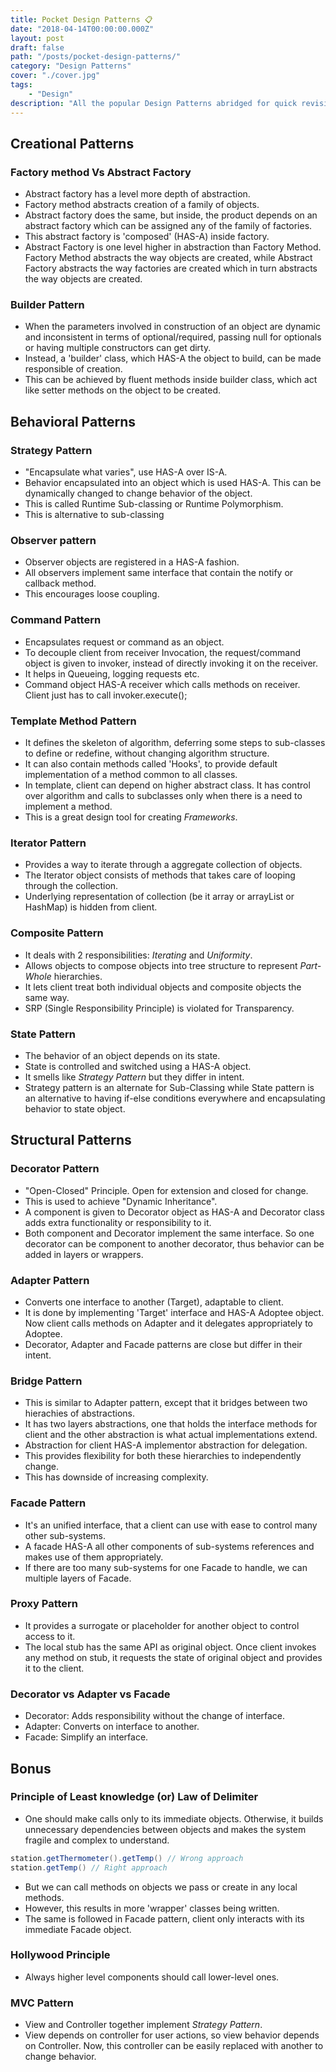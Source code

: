 ```yaml
---
title: Pocket Design Patterns 📋
date: "2018-04-14T00:00:00.000Z"
layout: post
draft: false
path: "/posts/pocket-design-patterns/"
category: "Design Patterns"
cover: "./cover.jpg"
tags: 
    - "Design"
description: "All the popular Design Patterns abridged for quick revision, along with some tidbits."
---
```


## Creational Patterns
### Factory method Vs Abstract Factory
- Abstract factory has a level more depth of abstraction.
- Factory method abstracts creation of a family of objects.
- Abstract factory does the same, but inside, the product depends on an abstract factory which can be assigned any of the family of factories. 
- This abstract factory is 'composed' (HAS-A) inside factory.
- Abstract Factory is one level higher in abstraction than Factory Method. Factory Method abstracts the way objects are created, while Abstract Factory abstracts the way factories are created which in turn abstracts the way objects are created.

### Builder Pattern
- When the parameters involved in construction of an object are dynamic and inconsistent in terms of optional/required, passing null for optionals or having multiple constructors can get dirty.
- Instead, a 'builder' class, which HAS-A the object to build, can be made responsible of creation.
- This can be achieved by fluent methods inside builder class, which act like setter methods on the object to be created.

## Behavioral Patterns
### Strategy Pattern
- "Encapsulate what varies", use HAS-A over IS-A.
- Behavior encapsulated into an object which is used HAS-A. This can be dynamically changed to change behavior of the object.
- This is called Runtime Sub-classing or Runtime Polymorphism.
- This is alternative to sub-classing

### Observer pattern
- Observer objects are registered in a HAS-A fashion.
- All observers implement same interface that contain the notify or callback method.
- This encourages loose coupling.

### Command Pattern
- Encapsulates request or command as an object.
- To decouple client from receiver Invocation, the request/command object is given to invoker, instead of directly invoking it on the receiver.
- It helps in Queueing, logging requests etc.
- Command object HAS-A receiver which calls methods on receiver. Client just has to call invoker.execute();

### Template Method Pattern
- It defines the skeleton of algorithm, deferring some steps to sub-classes to define or redefine, without changing algorithm structure.
- It can also contain methods called 'Hooks', to provide default implementation of a method common to all classes.
- In template, client can depend on higher abstract class. It has control over algorithm and calls to subclasses only when there is a need to implement a method.
- This is a great design tool for creating *Frameworks*.

### Iterator Pattern
- Provides a way to iterate through a aggregate collection of objects.
- The Iterator object consists of methods that takes care of looping through the collection.
- Underlying representation of collection (be it array or arrayList or HashMap) is hidden from client.

### Composite Pattern
- It deals with 2 responsibilities: *Iterating* and *Uniformity*.
- Allows objects to compose objects into tree structure to represent *Part-Whole* hierarchies.
- It lets client treat both individual objects and composite objects the same way.
- SRP (Single Responsibility Principle) is violated for Transparency.

### State Pattern 
- The behavior of an object depends on its state.
- State is controlled and switched using a HAS-A object.
- It smells like *Strategy Pattern* but they differ in intent.
- Strategy pattern is an alternate for Sub-Classing while State pattern is an alternative to having if-else conditions everywhere and encapsulating behavior to state object.


## Structural Patterns
### Decorator Pattern
- "Open-Closed" Principle. Open for extension and closed for change.
- This is used to achieve "Dynamic Inheritance".
- A component is given to Decorator object as HAS-A and Decorator class adds extra functionality or responsibility to it.
- Both component and Decorator implement the same interface. So one decorator can be component to another decorator, thus behavior can be added in layers or wrappers.

### Adapter Pattern
- Converts one interface to another (Target), adaptable to client.
- It is done by implementing 'Target' interface and HAS-A Adoptee object. Now client calls methods on Adapter and it delegates appropriately to Adoptee.
- Decorator, Adapter and Facade patterns are close but differ in their intent.

### Bridge Pattern
- This is similar to Adapter pattern, except that it bridges between two hierachies of abstractions.
- It has two layers abstractions, one that holds the interface methods for client and the other abstraction is what actual implementations extend.
- Abstraction for client HAS-A implementor abstraction for delegation.
- This provides flexibility for both these hierarchies to independently change.
- This has downside of increasing complexity.

### Facade Pattern
- It's an unified interface, that a client can use with ease to control many other sub-systems.
- A facade HAS-A all other components of sub-systems references and makes use of them appropriately.
- If there are too many sub-systems for one Facade to handle, we can multiple layers of Facade.

### Proxy Pattern
- It provides a surrogate or placeholder for another object to control access to it.
- The local stub has the same API as original object. Once client invokes any method on stub, it requests the state of original object and provides it to the client.

### Decorator vs Adapter vs Facade
- Decorator: Adds responsibility without the change of interface.
- Adapter: Converts on interface to another.
- Facade: Simplify an interface.


## Bonus
### Principle of Least knowledge (or) Law of Delimiter
- One should make calls only to its immediate objects. Otherwise, it builds unnecessary dependencies between objects and makes the system fragile and complex to understand.

```java
station.getThermometer().getTemp() // Wrong approach
station.getTemp() // Right approach
```
- But we can call methods on objects we pass or create in any local methods.
- However, this results in more 'wrapper' classes being written.
- The same is followed in Facade pattern, client only interacts with its immediate Facade object.

### Hollywood Principle
- Always higher level components should call lower-level ones.

### MVC Pattern
- View and Controller together implement *Strategy Pattern*.
- View depends on controller for user actions, so view behavior depends on Controller. Now, this controller can be easily replaced with another to change behavior.
